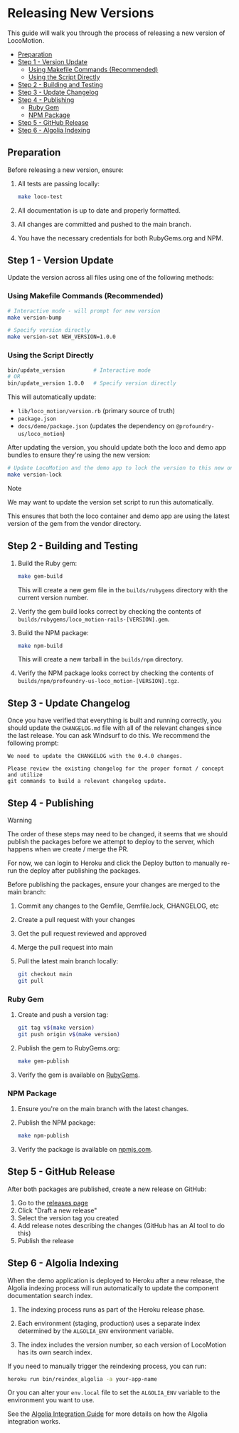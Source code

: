 <!-- omit from toc -->
# Releasing New Versions

This guide will walk you through the process of releasing a new version of
LocoMotion.

- [Preparation](#preparation)
- [Step 1 - Version Update](#step-1---version-update)
  - [Using Makefile Commands (Recommended)](#using-makefile-commands-recommended)
  - [Using the Script Directly](#using-the-script-directly)
- [Step 2 - Building and Testing](#step-2---building-and-testing)
- [Step 3 - Update Changelog](#step-3---update-changelog)
- [Step 4 - Publishing](#step-4---publishing)
  - [Ruby Gem](#ruby-gem)
  - [NPM Package](#npm-package)
- [Step 5 - GitHub Release](#step-5---github-release)
- [Step 6 - Algolia Indexing](#step-6---algolia-indexing)

## Preparation

Before releasing a new version, ensure:

1. All tests are passing locally:

   ```bash
   make loco-test
   ```

2. All documentation is up to date and properly formatted.
3. All changes are committed and pushed to the main branch.
4. You have the necessary credentials for both RubyGems.org and NPM.

## Step 1 - Version Update

Update the version across all files using one of the following methods:

### Using Makefile Commands (Recommended)

```bash
# Interactive mode - will prompt for new version
make version-bump

# Specify version directly
make version-set NEW_VERSION=1.0.0
```

### Using the Script Directly

```bash
bin/update_version         # Interactive mode
# OR
bin/update_version 1.0.0   # Specify version directly
```

This will automatically update:

- `lib/loco_motion/version.rb` (primary source of truth)
- `package.json`
- `docs/demo/package.json` (updates the dependency on `@profoundry-us/loco_motion`)

After updating the version, you should update both the loco and demo app bundles
to ensure they're using the new version:

```bash
# Update LocoMotion and the demo app to lock the version to this new one
make version-lock
```

> [!NOTE]
> We may want to update the version set script to run this automatically.

This ensures that both the loco container and demo app are using the latest
version of the gem from the vendor directory.

## Step 2 - Building and Testing

1. Build the Ruby gem:

   ```bash
   make gem-build
   ```

   This will create a new gem file in the `builds/rubygems` directory with the
   current version number.

2. Verify the gem build looks correct by checking the contents of
   `builds/rubygems/loco_motion-rails-[VERSION].gem`.

3. Build the NPM package:

   ```bash
   make npm-build
   ```

   This will create a new tarball in the `builds/npm` directory.

4. Verify the NPM package looks correct by checking the contents of
   `builds/npm/profoundry-us-loco_motion-[VERSION].tgz`.

## Step 3 - Update Changelog

Once you have verified that everything is built and running correctly, you
should update the `CHANGELOG.md` file with all of the relevant changes since the
last release. You can ask Windsurf to do this. We recommend the following
prompt:

```
We need to update the CHANGELOG with the 0.4.0 changes.

Please review the existing changelog for the proper format / concept and utilize
git commands to build a relevant changelog update.
```

## Step 4 - Publishing

> [!WARNING]
> The order of these steps may need to be changed, it seems that we should
> publish the packages before we attempt to deploy to the server, which happens
> when we create / merge the PR.
>
> For now, we can login to Heroku and click the Deploy button to manually re-run
> the deploy after publishing the packages.

Before publishing the packages, ensure your changes are merged to the main
branch:

1. Commit any changes to the Gemfile, Gemfile.lock, CHANGELOG, etc
2. Create a pull request with your changes
3. Get the pull request reviewed and approved
4. Merge the pull request into main
5. Pull the latest main branch locally:

   ```bash
   git checkout main
   git pull
   ```

### Ruby Gem

1. Create and push a version tag:

   ```bash
   git tag v$(make version)
   git push origin v$(make version)
   ```

2. Publish the gem to RubyGems.org:

   ```bash
   make gem-publish
   ```

3. Verify the gem is available on [RubyGems][rubygems].

### NPM Package

1. Ensure you're on the main branch with the latest changes.

2. Publish the NPM package:

   ```bash
   make npm-publish
   ```

3. Verify the package is available on [npmjs.com][npm].

## Step 5 - GitHub Release

After both packages are published, create a new release on GitHub:

1. Go to the [releases page][github-releases]
2. Click "Draft a new release"
3. Select the version tag you created
4. Add release notes describing the changes (GitHub has an AI tool to do this)
5. Publish the release

## Step 6 - Algolia Indexing

When the demo application is deployed to Heroku after a new release, the Algolia
indexing process will run automatically to update the component documentation
search index.

1. The indexing process runs as part of the Heroku release phase.

2. Each environment (staging, production) uses a separate index determined by
   the `ALGOLIA_ENV` environment variable.

3. The index includes the version number, so each version of LocoMotion has its
   own search index.

If you need to manually trigger the reindexing process, you can run:

```bash
heroku run bin/reindex_algolia -a your-app-name
```

Or you can alter your `env.local` file to set the `ALGOLIA_ENV` variable to the
environment you want to use.

See the [Algolia Integration Guide](ALGOLIA.md) for more details on how the
Algolia integration works.

[rubygems]: https://rubygems.org/gems/loco_motion-rails
[npm]: https://www.npmjs.com/package/@profoundry/loco_motion
[github-releases]: https://github.com/profoundry-us/loco_motion/releases
